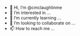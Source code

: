 - 👋 Hi, I’m @cmclaughlinme
- 👀 I’m interested in ...
- 🌱 I’m currently learning ...
- 💞️ I’m looking to collaborate on ...
- 📫 How to reach me ...

<!---
cmclaughlinme/cmclaughlinme is a ✨ special ✨ repository because its `README.md` (this file) appears on your GitHub profile.
You can click the Preview link to take a look at your changes.
--->
